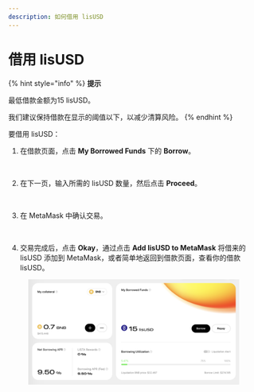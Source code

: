 ```yaml
---
description: 如何借用 lisUSD
---
```


# 借用 lisUSD

{% hint style="info" %}
**提示**

最低借款金额为15 lisUSD。

我们建议保持借款在显示的阈值以下，以减少清算风险。
{% endhint %}

要借用 lisUSD：

1. 在借款页面，点击 **My Borrowed Funds** 下的 **Borrow**。

<figure><img src="https://docs.bsc.lista.org/~gitbook/image?url=https%3A%2F%2F1284749027-files.gitbook.io%2F%7E%2Ffiles%2Fv0%2Fb%2Fgitbook-x-prod.appspot.com%2Fo%2Fspaces%252FeuAQJMk753IWaCTi0zzi%252Fuploads%252F5UvBpuvPiSnbkRroWCCc%252Fimage.png%3Falt%3Dmedia%26token%3De75a797f-4131-4526-ad7a-7f14bcc0d90d&#x26;width=768&#x26;dpr=4&#x26;quality=100&#x26;sign=61d847e5&#x26;sv=1" alt=""><figcaption></figcaption></figure>

2. 在下一页，输入所需的 lisUSD 数量，然后点击 **Proceed**。

<figure><img src="https://docs.bsc.lista.org/~gitbook/image?url=https%3A%2F%2F1284749027-files.gitbook.io%2F%7E%2Ffiles%2Fv0%2Fb%2Fgitbook-x-prod.appspot.com%2Fo%2Fspaces%252FeuAQJMk753IWaCTi0zzi%252Fuploads%252Fkx9ZK6WiFCGMCgFhlOuN%252Fimage.png%3Falt%3Dmedia%26token%3D88955032-3438-4a88-b029-41c12a43857e&#x26;width=768&#x26;dpr=4&#x26;quality=100&#x26;sign=595080b3&#x26;sv=1" alt=""><figcaption></figcaption></figure>

3. 在 MetaMask 中确认交易。

<figure><img src="https://docs.bsc.lista.org/~gitbook/image?url=https%3A%2F%2F1284749027-files.gitbook.io%2F%7E%2Ffiles%2Fv0%2Fb%2Fgitbook-x-prod.appspot.com%2Fo%2Fspaces%252FeuAQJMk753IWaCTi0zzi%252Fuploads%252FenxFsDJFxSJ7lLCSutTe%252FMetaMask2.png%3Falt%3Dmedia%26token%3D87c05774-9ace-4ea4-ae0d-501ee748b7c1&#x26;width=768&#x26;dpr=4&#x26;quality=100&#x26;sign=abd79a5a&#x26;sv=1" alt=""><figcaption></figcaption></figure>

4. 交易完成后，点击 **Okay**，通过点击 **Add lisUSD to MetaMask** 将借来的 lisUSD 添加到 MetaMask，或者简单地返回到借款页面，查看你的借款 lisUSD。

<figure><img src="../../.gitbook/assets/image (29).png" alt=""><figcaption></figcaption></figure>